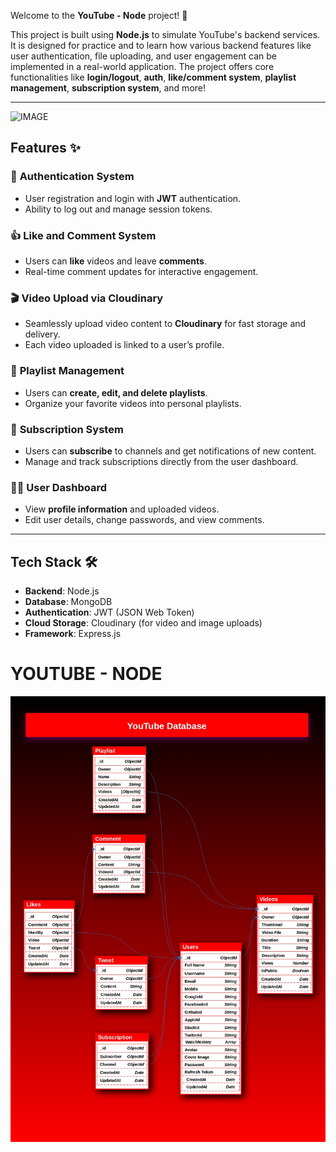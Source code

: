 Welcome to the **YouTube - Node** project! 🚀

This project is built using **Node.js** to simulate YouTube's backend services. It is designed for practice and to learn how various backend features like user authentication, file uploading, and user engagement can be implemented in a real-world application. The project offers core functionalities like **login/logout**, **auth**, **like/comment system**, **playlist management**, **subscription system**, and more!

---

![IMAGE](https://encrypted-tbn0.gstatic.com/images?q=tbn:ANd9GcQ0FQcpdhC1fH9fL_GUgoS5XsKqqfJWnKtMbw&s)

## Features ✨

### 🔐 **Authentication System**
- User registration and login with **JWT** authentication.
- Ability to log out and manage session tokens.

### 👍 **Like and Comment System**
- Users can **like** videos and leave **comments**.
- Real-time comment updates for interactive engagement.

### 🎬 **Video Upload via Cloudinary**
- Seamlessly upload video content to **Cloudinary** for fast storage and delivery.
- Each video uploaded is linked to a user’s profile.

### 📜 **Playlist Management**
- Users can **create, edit, and delete playlists**.
- Organize your favorite videos into personal playlists.

### 🔔 **Subscription System**
- Users can **subscribe** to channels and get notifications of new content.
- Manage and track subscriptions directly from the user dashboard.

### 🧑‍💻 **User Dashboard**
- View **profile information** and uploaded videos.
- Edit user details, change passwords, and view comments.

---

## Tech Stack 🛠️

- **Backend**: Node.js
- **Database**: MongoDB
- **Authentication**: JWT (JSON Web Token)
- **Cloud Storage**: Cloudinary (for video and image uploads)
- **Framework**: Express.js

# YOUTUBE - NODE

![DATABASE](./PUBLIC/static/youtube.jpg)
